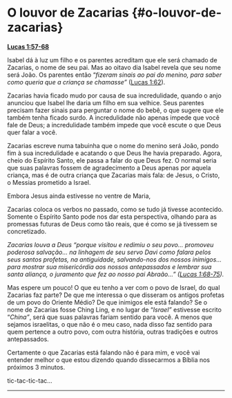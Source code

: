 # O louvor de Zacarias {#o-louvor-de-zacarias}

[**Lucas 1:57-68**](http://bibliaonline.com.br/acf/lc/1/57-68)

Isabel dá à luz um filho e os parentes acreditam que ele será chamado de Zacarias, o nome de seu pai. Mas ao oitavo dia Isabel revela que seu nome será João. Os parentes então “_fizeram sinais ao pai do menino, para saber como queria que a criança se chamasse”_ ([Lucas 1:62](http://bibliaonline.com.br/acf/lc/1/62)).

Zacarias havia ficado mudo por causa de sua incredulidade, quando o anjo anunciou que Isabel lhe daria um filho em sua velhice. Seus parentes precisam fazer sinais para perguntar o nome do bebê, o que sugere que ele também tenha ficado surdo. A incredulidade não apenas impede que você fale de Deus; a incredulidade também impede que você escute o que Deus quer falar a você.

Zacarias escreve numa tabuinha que o nome do menino será João, pondo fim à sua incredulidade e acatando o que Deus lhe havia preparado. Agora, cheio do Espírito Santo, ele passa a falar do que Deus fez. O normal seria que suas palavras fossem de agradecimento a Deus apenas por aquela criança, mas é de outra criança que Zacarias mais fala: de Jesus, o Cristo, o Messias prometido a Israel.

Embora Jesus ainda estivesse no ventre de Maria,

Zacarias coloca os verbos no passado, como se tudo já tivesse acontecido. Somente o Espírito Santo pode nos dar esta perspectiva, olhando para as promessas futuras de Deus como tão reais, que é como se já tivessem se concretizado.

_Zacarias louva a Deus “porque visitou e redimiu o seu povo... promoveu poderosa salvação... na linhagem de seu servo Davi como falara pelos seus santos profetas, na antiguidade, salvando-nos dos nossos inimigos... para mostrar sua misericórdia aos nossos antepassados e lembrar sua santa aliança, o juramento que fez ao nosso pai Abraão...” (_[_Lucas 1:68-75_](http://bibliaonline.com.br/acf/lc/1/68-75)_)._

Mas espere um pouco! O que eu tenho a ver com o povo de Israel, do qual Zacarias faz parte? De que me interessa o que disseram os antigos profetas de um povo do Oriente Médio? De que inimigos ele está falando? Se o nome de Zacarias fosse Ching Ling, e no lugar de “_Israel”_ estivesse escrito “_China”_, será que suas palavras fariam sentido para você. A menos que sejamos israelitas, o que não é o meu caso, nada disso faz sentido para quem pertence a outro povo, com outra história, outras tradições e outros antepassados.

Certamente o que Zacarias está falando não é para mim, e você vai entender melhor o que estou dizendo quando dissecarmos a Bíblia nos próximos 3 minutos.

tic-tac-tic-tac...

*****